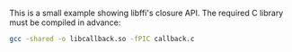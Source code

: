 This is a small example showing libffi's closure API. The required C library must be compiled in advance:
```sh
gcc -shared -o libcallback.so -fPIC callback.c
```
